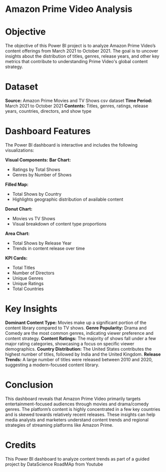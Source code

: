 # Amazon Prime Video Analysis

# Objective
The objective of this Power BI project is to analyze Amazon Prime Video’s content offerings from March 2021 to October 2021. The goal is to uncover insights about the distribution of titles, genres, release years, and other key metrics that contribute to understanding Prime Video's global content strategy.

# Dataset
**Source:** Amazon Prime Movies and TV Shows csv dataset
**Time Period:** March 2021 to October 2021
**Contents:** Titles, genres, ratings, release years, countries, directors, and show type

# Dashboard Features
The Power BI dashboard is interactive and includes the following visualizations:

**Visual Components:**
**Bar Chart:**
- Ratings by Total Shows
- Genres by Number of Shows

**Filled Map:**
- Total Shows by Country
- Highlights geographic distribution of available content

**Donut Chart:**
- Movies vs TV Shows
- Visual breakdown of content type proportions

**Area Chart:**
- Total Shows by Release Year
- Trends in content release over time

**KPI Cards:**
- Total Titles
- Number of Directors
- Unique Genres
- Unique Ratings
- Total Countries

# Key Insights
**Dominant Content Type:** Movies make up a significant portion of the content library compared to TV shows.
**Genre Popularity:** Drama and Comedy are the most common genres, indicating viewer preference and content strategy.
**Content Ratings:** The majority of shows fall under a few major rating categories, showcasing a focus on specific viewer demographics.
**Country Distribution:** The United States contributes the highest number of titles, followed by India and the United Kingdom.
**Release Trends:** A large number of titles were released between 2010 and 2020, suggesting a modern-focused content library.

# Conclusion
This dashboard reveals that Amazon Prime Video primarily targets entertainment-focused audiences through movies and drama/comedy genres. The platform’s content is highly concentrated in a few key countries and is skewed towards relatively recent releases. These insights can help media analysts and marketers understand content trends and regional strategies of streaming platforms like Amazon Prime.

# Credits
This Power BI dashboard to analyze content trends as part of a guided project by DataScience RoadMAp from Youtube
